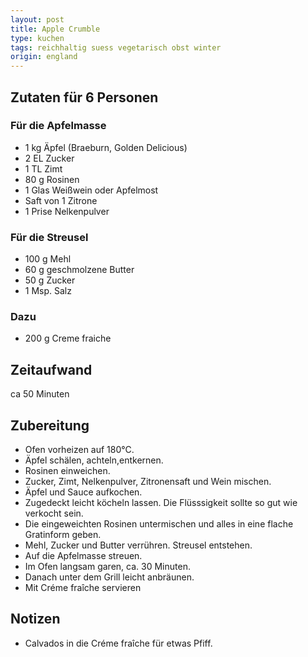 ```yaml
---
layout: post
title: Apple Crumble
type: kuchen
tags: reichhaltig suess vegetarisch obst winter
origin: england
---
```

## Zutaten für 6 Personen
### Für die Apfelmasse
* 1 kg Äpfel (Braeburn, Golden Delicious)  
* 2 EL Zucker  
* 1 TL Zimt  
* 80 g Rosinen  
* 1 Glas Weißwein oder Apfelmost  
* Saft von 1 Zitrone  
* 1 Prise Nelkenpulver  

### Für die Streusel
* 100 g Mehl  
* 60 g geschmolzene Butter  
* 50 g Zucker  
* 1 Msp. Salz  

### Dazu
* 200 g Creme fraiche

## Zeitaufwand
ca 50 Minuten

## Zubereitung
* Ofen vorheizen auf 180°C.
* Äpfel schälen, achteln,entkernen.
* Rosinen einweichen.
* Zucker, Zimt, Nelkenpulver, Zitronensaft und Wein mischen.
* Äpfel und Sauce aufkochen.
* Zugedeckt leicht köcheln lassen. Die Flüsssigkeit sollte so gut wie verkocht sein.
* Die eingeweichten Rosinen untermischen und alles in eine flache Gratinform geben.
* Mehl, Zucker und Butter verrühren. Streusel entstehen.
* Auf die Apfelmasse streuen.
* Im Ofen langsam garen, ca. 30 Minuten.
* Danach unter dem Grill leicht anbräunen.
* Mit Créme fraîche servieren

## Notizen
* Calvados in die Créme fraîche für etwas Pfiff.
